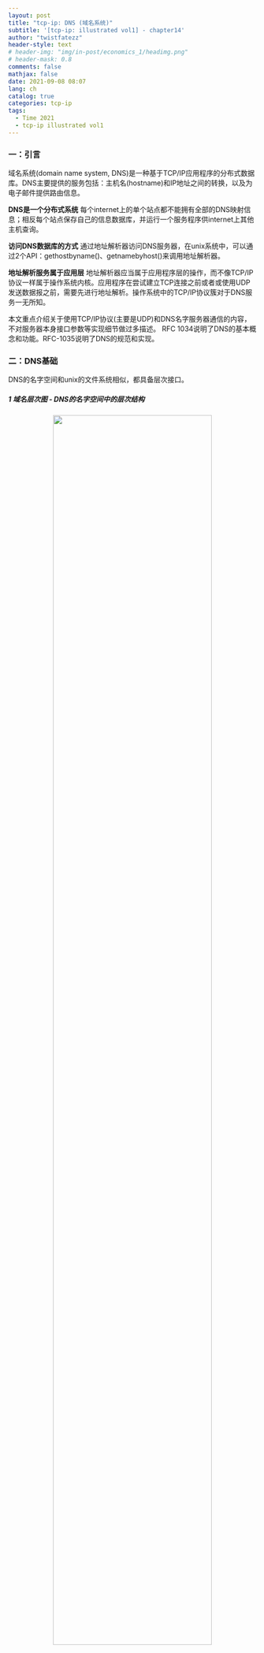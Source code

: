 ```yaml
---
layout: post
title: "tcp-ip: DNS (域名系统)"
subtitle: '[tcp-ip: illustrated vol1] - chapter14' 
author: "twistfatezz"
header-style: text
# header-img: "img/in-post/economics_1/headimg.png"
# header-mask: 0.8
comments: false 
mathjax: false 
date: 2021-09-08 08:07
lang: ch 
catalog: true 
categories: tcp-ip 
tags:
  - Time 2021
  - tcp-ip illustrated vol1 
---
```

### 一：引言
域名系统(domain name system, DNS)是一种基于TCP/IP应用程序的分布式数据库。DNS主要提供的服务包括：主机名(hostname)和IP地址之间的转换，以及为电子邮件提供路由信息。

**DNS是一个分布式系统** 每个internet上的单个站点都不能拥有全部的DNS映射信息；相反每个站点保存自己的信息数据库，并运行一个服务程序供internet上其他主机查询。

**访问DNS数据库的方式** 通过地址解析器访问DNS服务器，在unix系统中，可以通过2个API：gethostbyname()、getnamebyhost()来调用地址解析器。

**地址解析服务属于应用层** 
地址解析器应当属于应用程序层的操作，而不像TCP/IP协议一样属于操作系统内核。应用程序在尝试建立TCP连接之前或者或使用UDP发送数据报之前，需要先进行地址解析。操作系统中的TCP/IP协议簇对于DNS服务一无所知。

本文重点介绍关于使用TCP/IP协议(主要是UDP)和DNS名字服务器通信的内容，不对服务器本身接口参数等实现细节做过多描述。
RFC 1034说明了DNS的基本概念和功能。RFC-1035说明了DNS的规范和实现。

### 二：DNS基础
DNS的名字空间和unix的文件系统相似，都具备层次接口。

##### 1 域名层次图 - DNS的名字空间中的层次结构
<center><img src="/img/in-post/tcp-ip_img/dns_1.pdf" width="80%"></center>

**[1] 关于上述域名层次结构图中的注意事项** <br>
- 域名层次结构树中每个节点至多能够包含63字符(byte)长的标识。
- 域名层次结构树中的根结点是没有任何标识的根结点。
- 域名层次结构树中的任何节点均不区分大写、小写。
- 域名层次结构树中每个节点必须有唯一的域名(domain name)，但是多个节点可以有相同的标识(label)。
- 域名层次结构树中的任何节点的域就是将该节点自下而上地逐个书写(直到根节点)，不同节点之间使用"."连接起来。注意这不同于文件路径的书写方式，文件路径是从根目录依次向叶节点书写。
- 以"."结尾的域名称之为绝对域名、完全合格域名(full-qualified domain name，FQDN)，否则认为该域名是"有待补全的"。关于该域名是以何种方式被补全取决于当前运行的DNS服务软件。如果不完整的域名包含2个或更多的标识(label)，那么它可以被看作是完整的域名(full-qualified)。

**[2] 顶级域名可以分成如下3个部分** <br>
- arpa域名是一个用于完成"地址到名字"转换的特殊域。因此，当获得其他域名空间的授权时，同时也会获得in-addr.arpa的授权。
- 上面的域名层次图中从"com"到"org"的7个3字符长度的称之为普通域，每个节点的应用范围已经在图中标识出。
- 所有2字符的域都是基于ISO3166定义的国家代码，这些域被称为国家域or地理域。 

**[3] 关于域名层次结构中节点(域名)的管理** <br>
网络信息中心(network information center, NIC)负责分配顶级域名，以及将新域名申请分配权委托(delegate)给其他的特定区域的授权机构。<br>
一个被授权的独立管理的域名层次子树称之为区域(zone)，例如：大学根据不同的系进行将子树(zone)进一步划分，公司根据不同的部门对于区域进一步划分。

### 三：DNS的报文格式
##### 1 DNS查询&响应报文的通用格式
DNS服务程序定义了一种用于查询&响应通信的报文格式。下图显示了该报文的总体格式。
<center><img src="/img/in-post/tcp-ip_img/dns_2.pdf" width="60%"></center>

查询or应答报文由12byte的报文首部，以及4个长度可变的字段构成。<br>

##### 2 DNS报文的标识字段简介
报文中的标识字段由客户程序设置，并被复制到DNS服务程序返回报文中。标识字段的主要作用是在客户端DNS查询程序中，将本机发出的DNS请求和DNS应答相互匹配。

##### 3 DNS报文的标志字段详解
16bit标志字段的详细格式如下图，下面对于标志字段中的每个参数进行详细解析。
<center><img src="/img/in-post/tcp-ip_img/dns_3.pdf" width="50%"></center>

- **QR字段** 占用1bit，QR=0表示查询报文，QR=1表示响应报文。
- **opcode字段** 占用4bit，大多数情况下数值为0，表示"标准查询"；其他情况：当数值为1表示"反向查询"，当数值为2表示"请求DNS服务器状态"。
- **AA字段** 占用1bit，表示"DNS-server具备权威性的应答(authoritative answer)"。该字段可以用于表明该DNS-server在该域是权威的。
- **TC字段** 占用1bit，表示"被截断的"。用于DNS服务的UDP数据报最大支持512byteDNS报文长度，当DNS应答数据报长度超过512byte会被自动截断，设置TC字段可以表示此DNS应答已经被截断。(关于为什么提供DNS服务的UDP数据报仅支持512byte，详见本文后续部分。)
- **RD字段** 占用1bit，表示"期望收到递归应答(recursion desired)"。该标志位可以在DNS请求报文中设置，并在DNS响应报文中被返回。RD标志位告诉DNS-server必须处理这个查询报告。如果该标志位被设置为0，且被请求的DNS-server没有能力提供权威性应答，该DNS-server就返回一个用于对该请求进行应答的name-server列表。这种能够"不断寻找帮手"的请求方式称为"迭代查询"。
- **RA字段** 占用1bit，表示"支持递归查询(recursion available)"。如果DNS-server支持递归查询，那么在应答报文中将该bit为设置为1。除了某些root server以外，大多数DNS-server都支持递归查询。
- **zero字段** 占用3bit，必须设置为0。
- **rcode字段** 占用4bit，返回码字段，用于表示"domain查询的结果"。通常情况下rcode数值为0或者3，rcode=0表示no error，rcode=3表示name error。name error只会从authoritative name server上返回：表示请求报文中指定的domain不存在。

##### 4 DNS报文标志字段后面的4个16bit字段
这4个16bit"number of \*"字段分别对应后面的32bit的question、answer、authority、additional info中条目的数量。<br>
一般地，对于DNS查询报文，number of questions一般为1，而其他三项为0；对于DNS应答报文，number of answers至少为1，authority和additional info的条目数可以为0，也可以非0。

##### 5 DNS查询报文中请求部分
**[1] DNS请求部分的单个请求报文部分格式** 
<center><img src="/img/in-post/tcp-ip_img/dns_4.pdf" width="50%"></center>

通常情况下只有一项请求。其中，查询名是需要查询的名字，是由1个or多个标识符(label)构成的序列。

**[2] DNS请求中标识符(label)**  
<center><img src="/img/in-post/tcp-ip_img/dns_5.pdf" width="50%"></center>

以gemini.tuc.noao.edu为例对于标识符结构进行简析。**i** 每个标识符分为两个部分：计数部分、符号部分。1bit计数部分用于表示后面连续的符号个数。标识符使用1bit"0"字符用于表示结尾，称为根标识符。**ii** 计数的数值区间范围是0-63，因为整个标识符的最大长度为63byte。**iii** 不同于之前提到的其他报文可变字段，标识符字段不需要补0以填充至32bit的整数倍。

**[3] DNS请求中的查询类型(query type)** <br>
DNS查询报文中每个请求(question)都有一个**查询类型**字段，DNS应答报文中的每个响应(response)(也可以称为一个资源记录resource record)都有一个**类型**；注意，查询类型字段是类型字段的超集。<br>
<center><img src="/img/in-post/tcp-ip_img/dns_6.pdf" width="50%"></center>

上表中，大多数查询名既可以作为DNS请求中的**查询类型**，也可以作为DNS资源记录报文中的**类型**。表中只有最后两项查询名仅用于DNS请求，而DNS应答报文不支持此类型。<br>
最常用的查询类型是**A类型**，表示DNS请求报文希望根据标识符(label)获取对应IP地址。**PTR查询类型**表明，DNS请求报文希望根据IP地址获取对应域名。

##### 6 DNS响应报文中资源记录部分(回答、授权、额外记录)
DNS报文后面3个字段回答、授权、额外记录都采用如下称之为"资源记录(resource record)的格式"。
<center><img src="/img/in-post/tcp-ip_img/dns_7.pdf" width="50%"></center>

**[1] 3种类型的资源应答** 
- **应答类型资源记录(answer)** 包含DNS应答数据报中的关于DNS查询报文中所请求的域名对应的IP地址等信息。
- **授权信息类型资源记录(authority)** 表示DNS服务器返回的"能够提供权威性应答的"名字服务器列表。
- **额外信息类型资源记录(additional)** 表示DNS服务器返回的"和上述权威性应答的额外补充信息"，e.g.包括上述权威性应答DNS服务器的IP地址。

**[2] 资源应答通用格式中的部分核心字段含义简介**
- **域名(domain name)** 是整个资源记录中资源数据对应的名称。域名的数据格式和DNS请求报文中查询名的格式相同。
- **类型(type)** 详见上一节的DNS请求报文中"response type字段"表格内容中的相关说明。
- **类(class)** 一般来说，对于internet数据而言，类字段数值为1。
- **生存时间字段(time to live)** 表示客户端程序保留该资源记录的秒数。资源记录通常的生存时间为2天。
- **资源数据长度(RRs length)** 说明了资源数据部分数据的数量。
- **资源数据(RRs)** 数据部分的存储格式取决于类型(type)，对于"A类型"，资源数据为4byteIP地址。

### 四：案例分析(name resolver和name server之间通信过程)
##### 1 telnet远程连接命令行程序示例
在sun主机上运行telnet客户程序远程登录到gemini主机上，并连接该主机gemini服务程序。相应命令行程序如下。
<center><img src="/img/in-post/tcp-ip_img/dns_8.pdf" width="100%"></center>

注意，上述过程中使用telnet程序链接gemini主机时，使用的是主机名，因此在建立链接之前需要借助位于noao.edu的name server提供的DNS"A类型"服务获取目标主机gemini的IP地址。

##### 2 DNS name resolver和name server以及目标主机三者结构关系图
<center><img src="/img/in-post/tcp-ip_img/dns_9.pdf" width="60%"></center>

- DNS名字解析是客户端程序(应用层)程序的一部分，在sun主机telnet客户端程序和gemini主机的daytime服务程序建立TCP连接之前，就需要通过name resolver获取目的gemini主机的IP地址。
- sun主机达到以太网140.252.1.0是通过SLIP线路、路由器netb、以及两个调制解调器完成的。该线路部分并不影响关于DNS查询&应答服务的讨论，因此本案例可以忽略不计。

##### 3 系统特殊文件"/etc/resolv.conf"和名字解析
系统特殊文件"/etc/resolv.conf"主要包含两种涉及名字解析服务的信息：名字解析服务器(name server)的IP地址、默认域名(domain)。<br>
<center><img src="/img/in-post/tcp-ip_img/dns_10.pdf" width="100%"></center>

**(i)** 名字解析服务器地址最多在文件中提供3个，用于防止网络的DNS名字解析服务器发生错误or不可达。**(ii)** 当应用程序中查询的域名不是一个完整的域名(没有以"."作为结束)，则默认的域名(tuc.noao.edu.)将会追加到待查询的域名后。例如："telnet gemini"，变成"telnet gemini.tuc.noao.edu"；名字解析程序在待查询名字后加上句点以指明它是一个绝对字段名(完整性get)。

##### 4 使用tcpdump抓包工具分析名字解析&名字服务程序之间通信的分组交换
配置tcpdump程序，使其不再显示每个IP数据报(网络层)的源地址和目的地址，而是只显示名字解析器的IP地址和名字服务器的IP地址。客户端程序使用临时端口号1447，而提供名字解析服务的服务程序采用公认的标准DNS服务端口53。

<center><img src="/img/in-post/tcp-ip_img/dns_11.pdf" width="100%"></center>

##### 5 使用host程序向名字服务器发送查询信息并打印结果(A类型查询)
host打印查询得到的结果如下图所示。host在名字服务器查询得到两个结果，这是由于名字服务器为多端口主机导致的，即对于同一份查询报告，名字服务器通过所有支持DNS服务的端口各返回一份应答。
<center><img src="/img/in-post/tcp-ip_img/dns_12.pdf" width="100%"></center>

##### 6 关于tcpdump打印的DNS应答报文UDP数据报为什么是69byte进行解析
**[1] tcpdump程序捕获的IP报文格式分析图** 
<center><img src="/img/in-post/tcp-ip_img/dns_13.pdf" width="100%"></center>

在分析tcpdump所打印的DNS应答数据长为69byte的原因，需要注意如下2点：**(i)** 在DNS应答部分包含DNS请求中的查询查询名(question)部分。**(ii)** 在DNS应答报文结果中有很多重复的域名项，DNS应答使用一种"压缩"机制来简化表示这些重复的域名项。压缩方式中存储的域名标识符占用2byte而不是存储完整域名的21byte。

**[2] 压缩方式简单介绍** 
- **(1)** 域名需要使用21byte存储空间进行存储，如果遇到重复的域名，可以仅使用2byte进行存储。
- **(2)** 将2byte=16bit中的高2bit置1。这2bit仅代表一个"符号"(此2byte为重复域名指针而不是一个域名的计数字节)。
- **(3)** 将剩余14bit空间用于存放该"指针"。该"指针的数值是"指向的DNS标识符(label)的偏移值，域名区域第一个byte的偏移值=0。
- **(4)** 只要域名中一个标识符(label)被压缩，就可以使用这种指针压缩方式，不需要整个域名中的标识符都被压缩才应用。

### 五：指针查询(给定一个IP地址返回其域名)
##### 1 域名空间的申请&相应DNS名字的书写
- **域名空间的授权** 当一个组织加入internet，获得DNS域名空间"noao.edu"的授权，则它将同时获得in-addr.arpa域名的授权(用于完成地址到域名之间的转换)。
- **DNS名字的书写** "noao.edu"对应的IP地址网络号为"140.252"(一个B类网络)。需要注意的是，DNS名字的书写是从DNS树的底部逐步向上书写的。因此"noao.edu"的某台IP地址为"140.252.13.33"的主机的DNS名为"33.13.252.140.in-addr.arpa"。
- **DNS名字自底而上书写的原因** 如果DNS的FQDN名字自上而下进行书写，则该IP地址的名字将为"arpa.in=addr.140.252.13.33"，因此通过DNS名字解析服务得到的域名为"edu.noao.tuc.sun"。
- **arpa分支的特殊作用** 如果DNS名字解析树中没有用于从"IP地址-\>DNS域名"的独立分支，那么DNS反向域名解析将会变得异常困难。如果将独立的arpa分支删除，那么已知IP地址的情况下，为了获得相应域名，需要从DNS域名树的根结点开始，逐个进行尝试匹配。

##### 2 反向DNS查询 - PTR类型查询(从IP地址-\>域名)的基本流程
**#1 DNS解析首先将IP地址反向，将IP地址转变成DNS域名地址：** The DNS resolver reverses the IP, and adds it to ".in-addr.arpa" (or ".ip6.arpa" for IPv6 lookups), turning 192.0.2.25 into 25.2.0.192.in-addr.arpa. 

**#2 DNS解析器根据获得的域名查询PTR记录以获取其IP地址：** The DNS resolver then looks up the PTR record for 25.2.0.192.in-addr.arpa.
- **#2.1 DNS解析器向DNS根服务器请求PTR记录信息：** The DNS resolver asks the root servers for the PTR record for 25.2.0.192.in-addr.arpa.
- **#2.2 DNS根服务器将DNS解析器指引到负责192域名的DNS子服务器上：** The root servers refer the DNS resolver to the DNS servers in charge of the Class A range (192.in-addr.arpa, which covers all IPs that begin with 192).
- **#2.3 大部分情况下，根服务器将DNS解析器指引到负责分配IP地址的RIR上：** In almost all cases, the root servers will refer the DNS resolver to a "RIR" ("Regional Internet Registry"). These are the organizations that allocate IPs. E.g. ARIN handles North American IPs, APNIC handles Asian-Pacific IPs, and RIPE handles European IPs.
- **#2.4 DNS解析器将会向e.g. ARIN请求PTR记录信息：** The DNS resolver will ask the ARIN DNS servers for the PTR record for 25.2.0.192.in-addr.arpa.
- **#2.5 DNS解析器将会被RIR指引到网络服务供应商ISP的DNS服务器上：** The ARIN DNS servers will refer the DNS resolver to the DNS servers of the organization that was originally given the IP range. These are usually the DNS servers of your ISP, or their bandwidth provider.
- **#2.6 DNS解析器将会向ISP-DNS服务器请求PTR记录信息** The DNS resolver will ask the ISP's DNS servers for the PTR record for 25.2.0.192.in-addr.arpa.
- **#2.7 网络服务供应商DNS服务器将指引DNS解析器到其管理的DNS服务器上：** The ISP's DNS servers will refer the DNS resolver to the organization's DNS servers.
- **#2.8 DNS解析器将会向#2.7中导向的DNS服务器请求PTR相关记录：** The DNS resolver will ask the organization's DNS servers for the PTR record for 25.2.0.192.in-addr.arpa.
- **#2.9 该DNS服务器返回最终完整域名应答：** The organization's DNS servers will respond with "host.example.com".

##### 3 一个简单例子(PTR查询)
**[1] 在sun主机上使用host完成指针查询** 称之为指针查询是因为：在借助IP地址查询相应的域名时，需要查询DNS- server内部存储的"IP-域名指针表"。通过逐级向下查询的方式完成从IP地址到域名的转换。
<center><img src="/img/in-post/tcp-ip_img/dns_14.pdf" width="100%"></center>
**[2] 使用tcpdump程序分析上述PTR查询的数据包细节**
<center><img src="/img/in-post/tcp-ip_img/dns_15.pdf" width="100%"></center>

##### 4 主机名检查(待补充)

### 六：资源记录(resource records)
本文之前的部分已经介绍了几种常用的资源记录类型：IP地址查询(域名-\>IP)：A类型，指针查询(IP-\>域名)：PTR类型；以及名字服务器返回的资源记录：应答RR，授权RR，附加信息RR记录。一些典型的RR类型记录如下表所示。
<center><img src="/img/in-post/tcp-ip_img/dns_16.pdf" width="70%"></center>

### 七：DNS高速缓存
为了减少internet上的互联网通信量，所有名字服务器(name server)都使用DNS高速缓存。

##### 1 为什么DNS高速缓存放在DNS服务器上
在标准的Unix实现中，高速缓存是由名字服务器维护的，而不是由名字解析器维护。其原因是：名字解析器是每个应用程序的一部分，而应用程序又不可能总是处于工作状态；DNS服务程序是系统的一部分，将DNS高速缓存存放在只要系统处于工作状态就能起作用的程序中是很重要的。

##### 2 sun主机同时运行DNS解析器和DNS服务器以观察DNS高速缓存(案例)
之前的案例中，DNS名字解析器和DNS服务器运行在不同的主机上，而本案例，使用sun主机运行名字服务器，并在sun主机上通过应用程序发送DNS查询报文。<br>
使用tcpdump程序监测SLIP链路上的通信数据报情况，应当只能看到因为超出sun主机本地DNS高速缓存而处理不了的查询数据报。

**[1] 配置sun主机使DNS解析器优先使用本地名字服务器** 
<center><img src="/img/in-post/tcp-ip_img/dns_17.pdf" width="100%"></center>

**[2] 使用host命令查询"ftp.uu.net"域名对应的IP地址(查询DNS高速缓存)** 
<center><img src="/img/in-post/tcp-ip_img/dns_18.pdf" width="100%"></center>

**[3] 使用"tcpdump -w"收集进出53号端口的数据** <br>
通过如下步骤执行相关命令以获得如下图所示的"与sun主机相连的SLIP链路上的、关于DNS请求&应答的"的数据报抓包结果。
- 使用"tcpdump -w"命令，除了能够将tcpdump收集的数据报存在一个文件中，以供后续分析；还可以防止tcpdump程序自身调用name resolver以显示和待查询域名对应的IP信息。
- 执行完"tcpdump -w"命令后，tcpdump启动了一个后台程序以实时监测指定SLIP链路上的数据报收发情况。
- 执行host命令查询本地高速缓存。该查询&应答过程涉及到DNS数据包的收发。本地DNS高速缓存中存在的条目可以直接通过sun主机的名字服务程序提供；对于本地没有的条目，则需要借助SLIP链路向网络上其他DNS名字服务器进行查询。
- DNS查询host命令完成后，运行"tcpdump -r"命令以读取刚才保存的原始数据记录文件，并产生正式输出显示。<center><img src="/img/in-post/tcp-ip_img/dns_19.pdf" width="100%"></center>

- 在上述步骤完成后，再次调用host命令执行查询相同的域名("ftp.uu.net")的IP地址信息，并再次使用"tcpdump"命令打印SLIP链路上的输出，得到的结果为空。这是因为DNS名字解析器直接从本地DNS高速缓存中读取相应域名信息，而无需借助于以太网上其他名字服务器。

**[4] 使用host命令显示host命令请求的10个资源记录(5个授权资源记录+5个附加信息记录)** 
<center><img src="/img/in-post/tcp-ip_img/dns_20.pdf" width="100%"></center>

### 七：DNS报文使用TCP协议还是UDP协议作为载体?
DNS域名服务同时支持使用TCP、UDP进行通信，并且无论使用TCP还是UDP作为信息载体，都使用相同的端口号53。TCP和UDP具有不同的特点，下面讨论使用两种方式的各自特点。

##### 1 为什么提供DNS服务的UDP数据报仅支持512byteDNS报文长度 - 参考[serverfault](https://serverfault.com/questions/587625/why-dns-through-udp-has-a-512-bytes-limit)

**[1] 限制提供DNS服务的UDP数据报DNS报文部分不超过512byte的直接原因**
>  The 512 byte payload guarantees that DNS packets can be reassembled if fragmented in transit. Also, generally speaking there's less chance of smaller packets being randomly dropped. 

**[2] 为什么限制DNS报文部分为512byte就可以保证DNS数据报在分片传递中可以被reassemble**
>  The IPv4 standard specifies that every host must be able to reassemble packets of 576 bytes or less. With an IPv4 header (20 bytes, though it can be as high as 60 bytes options) and an 8 byte UDP header, a DNS packet with a 512 byte payload will be smaller than 576 bytes. IPv4标准指明每个主机必须能够重组最大为576byte长度的数据报。576byte \> 20byte(IP首部) + (8byteUDP首部) + (512byteDNS数据 - 需为16bit的整数倍)。

##### 2 使用TCP进行DNS服务通信
- 当名字解析器发送一个请求，得到的响应长度超过512byte时，如果返回响应报文中TC字段(删减标志)被设置为1，则将响应报文超出512byte的部分进行截断。此时，名字解析器可以使用TCP重发该请求，TCP可以对于长度超过512byte的报文进行分段，因此TCP将允许返回的应答报文长度超过512byte(理论上是任意长度)。 
- 当负责特定域的辅助名字服务器启动时，将从管理该域的主名字服务器进行"zone transfer"操作(process of copying the zone file from primary DNS server to secondary DNS server)。此时传送的文件一般较大，因此使用TCP进行传送。
- DNS主要使用UDP进行数据传送。其他依赖于UDP的大部分应用如TFTP、BOOTP、SNMP，大部分操作集中在局域网内，而DNS服务(查询&响应)经常借助广域网，因此采用UDP通信的DNS服务需要在相关应用程序层面(名字解析器)、内核相关程序上(名字服务器)提供"报文超时处理"、"报文重传"的服务。

### 八：两个应用程序(Rlogin)远程登录涉及的DNS通信完整流程(案例)
启动一个Rlogin客户端程序，然后连接到其他域中另一个Rlogin服务器程序，对于该过程中发生的分组交换流程进行分析。注意，本案例所有数据分组交换过程不考虑使用任何DNS高速缓存。

##### 1 案例涉及的分组交换关系图表
<center><img src="/img/in-post/tcp-ip_img/dns_21.pdf" width="70%"></center>

##### 2 案例涉及的分组交换关系流程简析
- **#1** Rlogin客户端程序启动后，向根名字服务器发送A类型查询请求报文。(主机域名-\>对应IP地址)。
- **#2** 根域名服务器返回NS类型DNS响应报文(不应该设置递归查询bit)。该报文包含**Rlogin程序服务器**所在的域的名字服务器的信息。
- **#3** Rlogin客户端程序向#2返回的名字服务器重新发送上述A类型查询请求报文(一般需要设置递归查询bit=1)。
- **#4** 名字服务器返回A类型应答。应答报文中包含Rlogin客户端程序所查询的域名对应的IP地址。
- **#5** Rlogin客户端程序和服务端程序使用TCP协议进行通信。首先需要建立TCP连接，需要发送3封数据报(3次握手)。
- **#6** Rlogin服务端程序收到Rlogin客户端程序发送的连接请求后，调用名字服务器上的名字解析器通过收到的数据报中的IP地址获取Rlogin客户端主机名。这是一个PTR指针查询请求，该请求需要被根域名服务器处理，且该服务器可不同于#2中的根域名服务器。
- **#7** #6中的根域名服务器返回NS类型应答报文。该报文包含特定的名字服务器信息：这些名字服务器负责管理**Rlogin程序客户端**"in-addr.arpa"域。
- **#8** Rlogin服务端程序向#7返回的名字服务器重新发送PTR类型查询报文。
- **#9** 名字服务器返回PTR类型应答报文。该报文包含关于Rlogin客户端的FQDN(full-qualified domain name)。
- **#10** Rlogin服务端程序向负责Rlogin客户端的名字服务器发送A类型查询请求报文，查询#9中返回的FQDN对应的IP地址。这个流程可能会被#9中应用的"gethostbyaddr()"函数自动完成。
- **#11** 负责Rlogin客户端的名字服务器向Rlogin服务端程序返回A类型应答报文。Rlogin服务端程序将返回的IP地址和PTR指针查询返回的地址进行比较。
- **补充** 使用DNS高速缓存将会减少部分上述#1-#11的DNS数据报分组交换流程。


## Reference
> \<tcp-ip: illustrated vol1\> chapter14 <br>
> https://serverfault.com/questions/587625/why-dns-through-udp-has-a-512-bytes-limit

> 1 当使用inline数学公式且公式经过GFM排版之后都在同一行 使用`$...$`符号<br>
> 2 当希望数学公式单独成行或者经过GFM排版之后占用多行 应当使用`$$...$$`符号<br>
> 3 对于表示条件概率 需要表示竖线的时候`|` 应当使用`\mid` 而不是直接在键盘上打出`|` => 容易被编辑器认为是一个md制表符<br>
> 4 在md引入图片的时候 不要使用`<center>`和`</center>` 在这篇文档的编辑过程中vscode的preview插件在使用了上述符号之后 导致下一段的数学公式预览显示不正常<br>
> 5 使用md的时候 单独的两段文字上下需要空出一行<br>
> 6 想要强制换行的时候 需要使用`<br>`而不是`<enter>`<br>
> 7 特殊字符如果想要避免和md解析关键字冲突 应当使用``将关键字包含在内 <br>
> 8 `<center><img src="/img/in-post/economics_4/xxx.png" width="60%"></center>` <br>
> 9 使用html设置图片文字环绕方式: <br>
    `<div>` <br>
        `<img src="/img_path" align="left" width="40%" hspace="" vspace=""/>` <br>
        `<p>paragraph1 around the picture</p>` <br>
        `<p>paragraph2 around the picture</p>` <br>
        `<p>paragraph3 around the picture</p>` <br>
    `</div>` <br>
> 10 `<font style="color:red; font-weight:bold">加粗蓝色</font>`用来设置字体颜色 <br>
> 问题脚注: ### ???problem😫problem???
